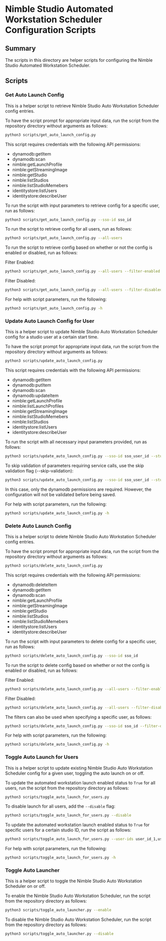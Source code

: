 # Nimble Studio Automated Workstation Scheduler Configuration Scripts

## Summary
The scripts in this directory are helper scripts for configuring the Nimble Studio Automated Workstation Scheduler.

## Scripts

### Get Auto Launch Config

This is a helper script to retrieve Nimble Studio Auto Workstation Scheduler config entries.

To have the script prompt for appropriate input data, run the script from the repository directory without arguments as follows:

```bash
python3 scripts/get_auto_launch_config.py
```

This script requires credentials with the following API permissions:
* dynamodb:getItem
* dynamodb:scan
* nimble:getLaunchProfile
* nimble:getStreamingImage
* nimble:getStudio
* nimble:listStudios
* nimble:listStudioMemebers
* identitystore:listUsers
* identitystore:describeUser

To run the script with input parameters to retrieve config for a specific user, run as follows:

```bash
python3 scripts/get_auto_launch_config.py --sso-id sso_id
```

To run the script to retrieve config for all users, run as follows:

```bash
python3 scripts/get_auto_launch_config.py --all-users
```

To run the script to retrieve config based on whether or not the config is enabled or disabled, run as follows:

Filter Enabled:

```bash
python3 scripts/get_auto_launch_config.py --all-users --filter-enabled
```

Filter Disabled:

```bash
python3 scripts/get_auto_launch_config.py --all-users --filter-disabled
```

For help with script parameters, run the following:

```bash
python3 scripts/get_auto_launch_config.py -h
```

### Update Auto Launch Config for User

This is a helper script to update Nimble Studio Auto Workstation Scheduler config for a studio user at a certain start time.

To have the script prompt for appropriate input data, run the script from the repository directory without arguments as follows:

```bash
python3 scripts/update_auto_launch_config.py
```

This script requires credentials with the following API permissions:
* dynamodb:getItem
* dynamodb:putItem
* dynamodb:scan
* dynamodb:updateItem
* nimble:getLaunchProfile
* nimble:listLaunchProfiles
* nimble:getStreamingImage
* nimble:listStudioMemebers
* nimble:listStudios
* identitystore:listUsers
* identitystore:describeUser

To run the script with all necessary input parameters provided, run as follows:

```bash
python3 scripts/update_auto_launch_config.py --sso-id sso_user_id --studio-id studio_id --start-time 00:00 --days monday,tuesday,wednesday,thursday,friday --launch-profile launch_profile_id --streaming-image streaming_image_component_id --instance-type g4dn.xlarge 
```

To skip validation of parameters requiring service calls, use the skip validation flag (--skip-validation):

```bash
python3 scripts/update_auto_launch_config.py --sso-id sso_user_id --studio-id studio_id --start-time 00:00 --days monday,tuesday,wednesday,thursday,friday --launch-profile launch_profile_id --streaming-image streaming_image_component_id --instance-type g4dn.xlarge --skip-validation
```

In this case, only the dynamodb permissions are required. However, the configuration will not be validated before being saved.

For help with script parameters, run the following:

```bash
python3 scripts/update_auto_launch_config.py -h
```

### Delete Auto Launch Config

This is a helper script to delete Nimble Studio Auto Workstation Scheduler config entries.

To have the script prompt for appropriate input data, run the script from the repository directory without arguments as follows:

```bash
python3 scripts/delete_auto_launch_config.py
```

This script requires credentials with the following API permissions:
* dynamodb:deleteItem
* dynamodb:getItem
* dynamodb:scan
* nimble:getLaunchProfile
* nimble:getStreamingImage
* nimble:getStudio
* nimble:listStudios
* nimble:listStudioMemebers
* identitystore:listUsers
* identitystore:describeUser

To run the script with input parameters to delete config for a specific user, run as follows:

```bash
python3 scripts/delete_auto_launch_config.py --sso-id sso_id
```

To run the script to delete config based on whether or not the config is enabled or disabled, run as follows:

Filter Enabled:

```bash
python3 scripts/delete_auto_launch_config.py --all-users --filter-enabled
```

Filter Disabled:

```bash
python3 scripts/delete_auto_launch_config.py --all-users --filter-disabled
```

The filters can also be used when specifying a specific user, as follows:

```bash
python3 scripts/delete_auto_launch_config.py --sso-id sso_id --filter-disabled
```

For help with script parameters, run the following:

```bash
python3 scripts/delete_auto_launch_config.py -h
```

### Toggle Auto Launch for Users

This is a helper script to update existing Nimble Studio Auto Workstation Scheduler config for a given user, toggling the auto launch on or off.

To update the automated workstation launch enabled status to `True` for all users, run the script from the repository directory as follows:

```bash
python3 scripts/toggle_auto_launch_for_users.py
```

To disable launch for all users, add the `--disable` flag:

```bash
python3 scripts/toggle_auto_launch_for_users.py --disable
```

To update the automated workstation launch enabled status to `True` for specific users for a certain studio ID, run the script as follows:

```bash
python3 scripts/toggle_auto_launch_for_users.py --user-ids user_id_1,user_id_2 --studio-id studio_id
```

For help with script parameters, run the following:

```bash
python3 scripts/toggle_auto_launch_for_users.py -h
```

### Toggle Auto Launcher

This is a helper script to toggle the Nimble Studio Auto Workstation Scheduler on or off.

To enable the Nimble Studio Auto Workstation Scheduler, run the script from the repository directory as follows:

```bash
python3 scripts/toggle_auto_launcher.py --enable
```

To disable the Nimble Studio Auto Workstation Scheduler, run the script from the repository directory as follows:

```bash
python3 scripts/toggle_auto_launcher.py --disable
```